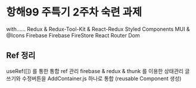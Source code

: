 # 항해99 주특기 2주차 숙련 과제

with......
Redux & Redux-Tool-Kit & React-Redux
Styled Components
MUI & @Icons
Firebase
Firebase FireStore
React Router Dom

## Ref 정리

useRef([]) 를 통한 통합 ref 관리
firebase & redux & thunk 를 이용한 상태관리
글쓰기와 수정버튼을 AddContainer.js 하나로 통합 (reusable Component 생성)
